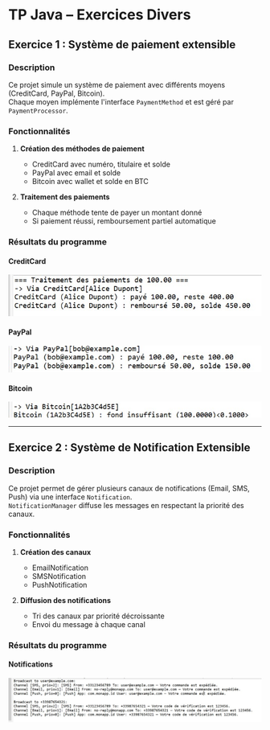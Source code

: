 # TP Java – Exercices Divers

## Exercice 1 : Système de paiement extensible

### Description
Ce projet simule un système de paiement avec différents moyens (CreditCard, PayPal, Bitcoin).  
Chaque moyen implémente l'interface `PaymentMethod` et est géré par `PaymentProcessor`.

### Fonctionnalités

1. **Création des méthodes de paiement**
   - CreditCard avec numéro, titulaire et solde
   - PayPal avec email et solde
   - Bitcoin avec wallet et solde en BTC

2. **Traitement des paiements**
   - Chaque méthode tente de payer un montant donné
   - Si paiement réussi, remboursement partiel automatique

### Résultats du programme

#### CreditCard
![Résultat CreditCard](./bin/CreditCard.jpg)

#### PayPal
![Résultat PayPal](./bin/PayPal.jpg)

#### Bitcoin
![Résultat Bitcoin](./bin/Bitcoin.jpg)

---

## Exercice 2 : Système de Notification Extensible

### Description
Ce projet permet de gérer plusieurs canaux de notifications (Email, SMS, Push) via une interface `Notification`.  
`NotificationManager` diffuse les messages en respectant la priorité des canaux.

### Fonctionnalités

1. **Création des canaux**
   - EmailNotification
   - SMSNotification
   - PushNotification

2. **Diffusion des notifications**
   - Tri des canaux par priorité décroissante
   - Envoi du message à chaque canal

### Résultats du programme

#### Notifications
![Résultats Notifications](./bin/Notification.jpg)

